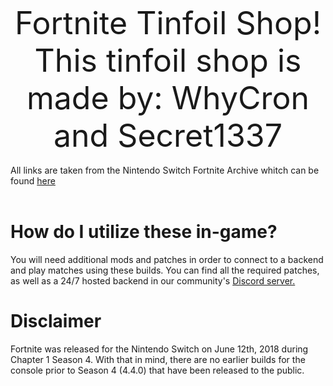 <div align=center style="font-size: 50px;">
Fortnite Tinfoil Shop!
This tinfoil shop is made by: WhyCron and Secret1337 
</div>
<br >
All links are taken from the Nintendo Switch Fortnite Archive whitch can be found <a href="https://github.com/IzTendo/FortniteSwitchBuilds">here</a>
<br ><br >

# How do I utilize these in-game?
You will need additional mods and patches in order to connect to a backend and play matches using these builds. You can find all the required patches, as well as a 24/7 hosted backend in our community's [Discord server.](https://discord.gg/j8s8TH5QH4)

# Disclaimer
Fortnite was released for the Nintendo Switch on June 12th, 2018 during Chapter 1 Season 4. With that in mind, there are no earlier builds for the console prior to Season 4 (4.4.0) that have been released to the public.
